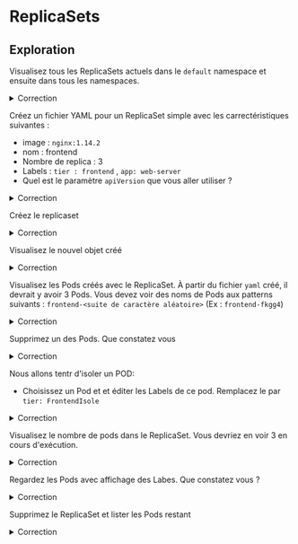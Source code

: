 # ReplicaSets

## Exploration

Visualisez tous les ReplicaSets actuels dans le `default` namespace et ensuite dans tous les namespaces.

<details><summary>Correction</summary>

```bash
kubectl get rs
kubectl get rs -A
```

</details>


Créez un fichier YAML pour un ReplicaSet simple avec les carrectéristiques suivantes :
* image : `nginx:1.14.2`
* nom : frontend
* Nombre de replica : 3
* Labels : `tier : frontend` , `app: web-server`
* Quel est le paramètre `apiVersion` que vous aller utiliser ? 

<details><summary>Correction</summary>

D'une manière général et ce pour tous les objets, le paramètre `apiVersion` que nous allons utiliser dépend de la version de Kubernetes que nous utilisons
Pour connaitre la version : `kubectl api-resources| grep -i replicaset` ==> `apps/v1`

```yaml
apiVersion: apps/v1
kind: ReplicaSet
metadata:
  name: frontend
  labels:
    app: web-server
    tier: frontend
spec:
  replicas: 3
  selector:
    matchLabels:
      tier: frontend
  template:
    metadata:
      labels:
        tier: frontend
    spec:
      containers:
      - name: nginx
        image: nginx:1.14.2

```

</details>


Créez le replicaset

<details><summary>Correction</summary>

```bash
kubectl create -f rs-frontend.yaml
```

</details>

Visualisez le nouvel objet créé

<details><summary>Correction</summary>


```bash
kubectl describe rs frontend
```

</details>

Visualisez les Pods créés avec le ReplicaSet. À partir du fichier `yaml` créé, il devrait y avoir 3 Pods. Vous devez voir des noms de Pods aux patterns suivants : `frontend-<suite de caractère aléatoire>` (Ex :  `frontend-fkgg4`)

<details><summary>Correction</summary>

```bash
kubectl get pods
```

</details>

Supprimez un des Pods. Que constatez vous


<details><summary>Correction</summary>

```bash
kubectl delete pods frontend-fkgg4
```

On constate q'un autre est recréé automatiquement. c'est l'oeuvre du control Loup du Replica Controller

</details>

Nous allons tentr d'isoler un POD:
* Choisissez un Pod et et éditer les Labels de ce pod. Remplacez le par `tier: FrontendIsole`

<details><summary>Correction</summary>

```bash
kubectl edit pod frontend-fkgg4

(...)
    labels:
        tier: FrontendIsole #<-- Changer 
managedFields:
(...)

```

</details>

Visualisez le nombre de pods dans le ReplicaSet. Vous devriez en voir 3 en cours d'exécution.

<details><summary>Correction</summary>

```bash
kubectl get rs
```

</details>

Regardez les Pods avec affichage des Labes. Que constatez vous ? 

<details><summary>Correction</summary>

```bash
kubectl get pods --show-labels

# ou

kubectl get pods -L tier
```

On constate qu'il y en a 4, l'un étant plus récent que les autres.
Le ReplicaSet a veillé à conserver 3 réplicas, en remplaçant le pod qui a été isolé.

</details>

Supprimez le ReplicaSet et lister les Pods restant

<details><summary>Correction</summary>

```bash
kubectl delete -f rs-frontend.yaml

# ou

kubectl delete rs frontend
```

```bash
kubectl get po
```

</details>